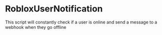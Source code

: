 # RobloxUserNotification
This script will constantly check if a user is online and send a message to a webhook when they go offline
